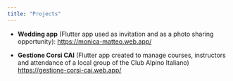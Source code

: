 ```yaml
---
title: "Projects"
---
```


* **Wedding app** (Flutter app used as invitation and as a photo sharing opportunity):
https://monica-matteo.web.app/

 * **Gestione Corsi CAI** (Flutter app created to manage courses, instructors and attendance of a local group of the Club Alpino Italiano)
 https://gestione-corsi-cai.web.app/

